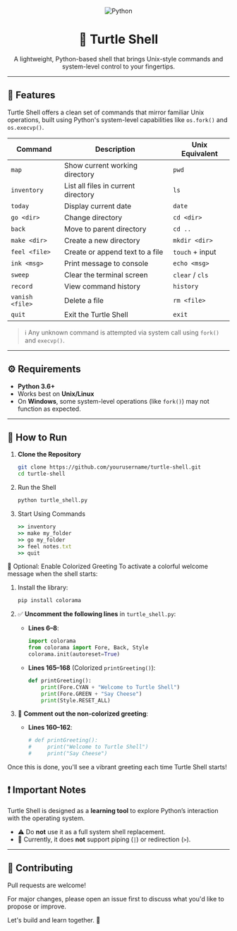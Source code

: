 <p align="center">
  <img src="https://img.shields.io/badge/language-python-blue?logo=python&logoColor=white&style=for-the-badge" alt="Python">
</p>

<h1 align="center">🐢 Turtle Shell</h1>

<p align="center">
  A lightweight, Python-based shell that brings Unix-style commands and system-level control to your fingertips.
</p>

---

## 📌 Features

Turtle Shell offers a clean set of commands that mirror familiar Unix operations, built using Python's system-level capabilities like `os.fork()` and `os.execvp()`.

| Command           | Description                          | Unix Equivalent     |
|-------------------|--------------------------------------|---------------------|
| `map`             | Show current working directory        | `pwd`               |
| `inventory`       | List all files in current directory   | `ls`                |
| `today`           | Display current date                  | `date`              |
| `go <dir>`        | Change directory                      | `cd <dir>`          |
| `back`            | Move to parent directory              | `cd ..`             |
| `make <dir>`      | Create a new directory                | `mkdir <dir>`       |
| `feel <file>`     | Create or append text to a file       | `touch` + input     |
| `ink <msg>`       | Print message to console              | `echo <msg>`        |
| `sweep`           | Clear the terminal screen             | `clear` / `cls`     |
| `record`          | View command history                  | `history`           |
| `vanish <file>`   | Delete a file                         | `rm <file>`         |
| `quit`            | Exit the Turtle Shell                 | `exit`              |

> ℹ️ Any unknown command is attempted via system call using `fork()` and `execvp()`.

---

## ⚙️ Requirements

- **Python 3.6+**
- Works best on **Unix/Linux**
- On **Windows**, some system-level operations (like `fork()`) may not function as expected.

---

## 🚀 How to Run

1. **Clone the Repository**
   ```bash
   git clone https://github.com/yourusername/turtle-shell.git
   cd turtle-shell

2. Run the Shell
   ```bash
   python turtle_shell.py
3. Start Using Commands
   ```ruby
   >> inventory
   >> make my_folder
   >> go my_folder
   >> feel notes.txt
   >> quit
   
 🎨 Optional: Enable Colorized Greeting
 To activate a colorful welcome message when the shell starts:
 
 1. Install the library:
    ```bash
    pip install colorama
    
2. ✅ **Uncomment the following lines** in `turtle_shell.py`:
   - **Lines 6–8**:
     ```python
     import colorama
     from colorama import Fore, Back, Style
     colorama.init(autoreset=True)
     ```
   - **Lines 165–168** (Colorized `printGreeting()`):
     ```python
     def printGreeting():
         print(Fore.CYAN + "Welcome to Turtle Shell")
         print(Fore.GREEN + "Say Cheese")
         print(Style.RESET_ALL)
     ```

3. 🛑 **Comment out the non-colorized greeting**:
   - **Lines 160–162**:
     ```python
     # def printGreeting():
     #     print("Welcome to Turtle Shell")
     #     print("Say Cheese")
     ```

Once this is done, you'll see a vibrant greeting each time Turtle Shell starts!

## ❗ Important Notes

Turtle Shell is designed as a **learning tool** to explore Python’s interaction with the operating system.

- ⚠️ Do **not** use it as a full system shell replacement.
- 🚫 Currently, it does **not** support piping (`|`) or redirection (`>`).

---

## 🤝 Contributing

Pull requests are welcome!

For major changes, please open an issue first to discuss what you'd like to propose or improve.

Let's build and learn together. 🐢

